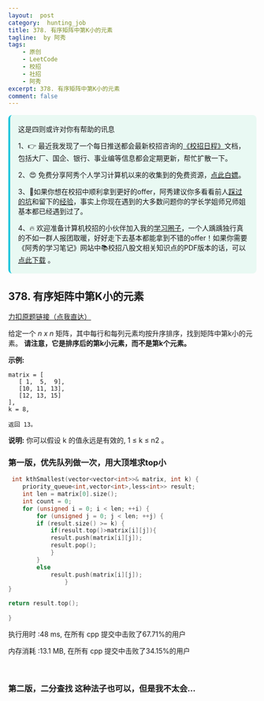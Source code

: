 ```yaml
---
layout:  post
category:  hunting_job
title: 378. 有序矩阵中第K小的元素
tagline:  by 阿秀
tags:
    - 原创
    - LeetCode
    - 校招
    - 社招
    - 阿秀
excerpt: 378. 有序矩阵中第K小的元素
comment: false
---
```




<div style="border-color: #24C6DC;
            background-color: #e9f9f3;         
            margin: 1rem 0;
        padding: .25rem 1rem;
        border-left-width: .3rem;
        border-left-style: solid;
        border-radius: .5rem;
        color: inherit;">
  <p>这是四则或许对你有帮助的讯息</p>
  <p>1、👉 最近我发现了一个每日推送都会最新校招咨询的<a style="text-decoration: underline" href="https://flowus.cn/ee50d5eb-3cd5-4f74-880e-95b215dd4ff2" target="_blank">《校招日程》</a>文档，包括大厂、国企、银行、事业编等信息都会定期更新，帮忙扩散一下。</p>  
  <p>2、😍
    免费分享阿秀个人学习计算机以来的收集到的免费资源，<a style="text-decoration: underline" href="/notes/07-resources/01-free/01-introduce.html" target="_blank">点此白嫖</a>。
  </p>
  <p>3、🚀如果你想在校招中顺利拿到更好的offer，阿秀建议你多看看前人<a style="text-decoration: underline" href="https://www.yuque.com/tuobaaxiu/httmmc/npg1k81zeq4wfpyz" target="_blank">踩过的坑</a>和留下的<a style="text-decoration: underline"  target="_blank" href="https://www.yuque.com/tuobaaxiu/httmmc/gge9ppd0mbu2d3dp">经验</a>，事实上你现在遇到的大多数问题你的学长学姐师兄师姐基本都已经遇到过了。
  </p>
  <p>4、🔥 欢迎准备计算机校招的小伙伴加入我的<a  style="text-decoration: underline" href="https://www.yuque.com/tuobaaxiu/httmmc/xg0otqvc17wfx4u9" target="_blank">学习圈子</a>，一个人踽踽独行真的不如一群人报团取暖，好好走下去基本都能拿到不错的offer！如果你需要《阿秀的学习笔记》网站中📚︎校招八股文相关知识点的PDF版本的话，可以<a style="text-decoration: underline" href="/notes/08-other/02-question.html#_5、如何下载阿秀的学习笔记内容pdf版本" target="_blank">点此下载</a> 。</p>   </div>




## 378. 有序矩阵中第K小的元素

[力扣原题链接（点我直达）](https://leetcode-cn.com/problems/kth-smallest-element-in-a-sorted-matrix/)

给定一个 *n x n* 矩阵，其中每行和每列元素均按升序排序，找到矩阵中第k小的元素。
**请注意，它是排序后的第k小元素，而不是第k个元素。**

**示例:**

```
matrix = [
   [ 1,  5,  9],
   [10, 11, 13],
   [12, 13, 15]
],
k = 8,

返回 13。
```

**说明:**
你可以假设 k 的值永远是有效的, 1 ≤ k ≤ n2 。





### 第一版，优先队列做一次，用大顶堆求top小

~~~C++
 int kthSmallest(vector<vector<int>>& matrix, int k) {
    priority_queue<int,vector<int>,less<int>> result;
	int len = matrix[0].size();
	int count = 0;
	for (unsigned i = 0; i < len; ++i) {
		for (unsigned j = 0; j < len; ++j) {
		if (result.size() >= k) {
            if(result.top()>matrix[i][j]){
			result.push(matrix[i][j]);
			result.pop();
            }
		}
		else
			result.push(matrix[i][j]);
				}
}

return result.top();
    
}
~~~





执行用时 :48 ms, 在所有 cpp 提交中击败了67.71%的用户

内存消耗 :13.1 MB, 在所有 cpp 提交中击败了34.15%的用户



​		

### 第二版，二分查找 这种法子也可以，但是我不太会...



<p id="寻找右区间"></p>



